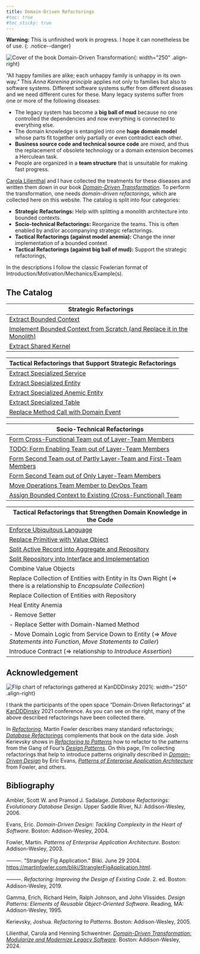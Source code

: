 ```yaml
---
title: Domain-Driven Refactorings
#toc: true
#toc_sticky: true
---
```


**Warning:** This is unfinished work in progress. I hope it can nonetheless be of use.
{: .notice--danger}

![Cover of the book *Domain-Driven Transformation*](https://dpunkt.de/wp-content/uploads/2023/07/13698.jpg){: width="250" .align-right}

“All happy families are alike; each unhappy family is unhappy in its own way.” This *Anna Karenina principle* applies not only to families but also to software systems. Different software systems suffer from different diseases and we need different cures for these. Many legacy systems suffer from one or more of the following diseases:

- The legacy system has become a **big ball of mud** because no one controlled the dependencies and now everything is connected to everything else.
- The domain knowledge is entangled into one **huge domain model** whose parts fit together only partially or even contradict each other.
- **Business source code and technical source code** are mixed, and thus the replacement of obsolete technology or a domain extension becomes a Herculean task.
- People are organized in a **team structure** that is unsuitable for making fast progress.

[Carola Lilienthal](https://www.wps.de/cl) and I have collected the treatments for these diseases and written them down in our book [*Domain-Driven Transformation*](#bib:LilienthalSchwentner2024). <!--We use a combination of **Domain-Driven Design (DDD)**, **Refactorings**, **Domain Storytelling**, **EventStorming**, **Team Topologies** and the **Modularity Maturity Index (MMI)**.--> To perform the transformation, one needs *domain-driven refactorings*, which are collected here on this website. The catalog is split into four categories:

- **Strategic Refactorings:** Help with splitting a monolith architecture into bounded contexts.
- **Socio-technical Refactorings:** Reorganize the teams. This is often enabled by and/or accompanying strategic refactorings.
- **Tactical Refactorings (against model anemia):** Change the inner implementation of a bounded context
- **Tactical Refactorings (against big ball of mud):** Support the strategic refactorings,

<!--
I use Java as language for most of the examples. The reason for that is that it’s the language in which the most monoliths have been build (although other languages are equally well suited to build them...).
-->

In the descriptions I follow the classic Fowlerian format of Introduction/Motivation/Mechanics/Example(s).

<!--
## Big Bang Approach vs. Strangler Fig Application Approach

When dealing with a legacy system, generally two strategies exist:

1. Build a new system from scratch and “when it is done” replace the old system with it
2. Iteratively transform the old system into a modern state so that it becomes the new system

The idea of strategy no. 1 is that the new system will be build on a greenfield in a clean and save space. Eventually we “just flip the switch” and—snip—a new world is there. Since this reminds of the creation of the universe by the Big Bang this is called a *big bang replacement*. The steps of this approach are depicted in the following picture:

<!--
![Steps of a big bang replacement](../images/domain-driven-refactorings/big-bang-replacement.drawio.svg)
- ->
{% include figure image_path="../images/domain-driven-refactorings/big-bang-replacement.drawio.svg" alt="Steps of a big bang replacement" caption="Steps of a big bang replacement" %}

While it might sound reasonable in theory, practice shows that this approach is problematic. That’s why strategy no. 2 is often preferred. Step-by-step functionality is build or transformed into the new system. As early as possible the users use both the systems. Such a pattern is called a *strangler fig application* and the evolvement is shown in the following picture:

<!--
![Evolvement of a strangler fig application](../images/domain-driven-refactorings/strangler-fig-application.drawio.svg)
- ->
{% include figure image_path="../images/domain-driven-refactorings/strangler-fig-application.drawio.svg" alt="Evolvement of a strangler fig application" caption="Evolvement of a strangler fig application" %}

The functionality in the new system can be the result of either caring out existing functionality from the old system, building it from scratch or replacing it with standard software.
-->

## The Catalog

<!--
TODO: what to do with the strategies (or patterns)?

| Strategic Strategies |
|--------|
| STRATEGY: Carve Out Data Model First |
| STRATEGY: Carve Out Domain Model First |

| Socio-technical Strategies |
|--------|
| STRATEGY: Give Core Domains to Best Team |
| STRATEGY: Give Every Team one Core Domain (and additional supporting) |

-->

| Strategic Refactorings |
|--------|
| [Extract Bounded Context](strategic/extract-bounded-context) |
| [Implement Bounded Context from Scratch (and Replace it in the Monolith)](strategic/implement-bounded-context-from-scratch) |
| [Extract Shared Kernel](strategic/extract-shared-kernel) |

| Tactical Refactorings that Support Strategic Refactorings <!--(Against BBOM)-->|
|--------|
| [Extract Specialized Service](tactical-for-strategic/extract-specialized-service) |
| [Extract Specialized Entity](tactical-for-strategic/extract-specialized-entity) |
| [Extract Specialized Anemic Entity](tactical-for-strategic/extract-specialized-anemic-entity) |
| [Extract Specialized Table](tactical-for-strategic/carve-specialized-data-model-out-of-monolithic-table) |
| [Replace Method Call with Domain Event](tactical-for-strategic/replace-method-call-with-domain-event) |

| Socio-Technical Refactorings |
|--------|
| [Form Cross-Functional Team out of Layer-Team Members](socio-technical/form-cross-functional-team-out-of-layer-team-members) |
| [TODO: Form Enabling Team out of Layer-Team Members](socio-technical/form-enabling-team-out-of-layer-team-members) |
| [Form Second Team out of Partly Layer-Team and First-Team Members](socio-technical/form-second-team-out-of-partly-layer-team-and-first-team-members) |
| [Form Second Team out of Only Layer-Team Members](socio-technical/form-second-team-out-of-partly-layer-team-and-first-team-members) |
| [Move Operations Team Member to DevOps Team](socio-technical/move-operations-team-member-to-devops-team) |
| [Assign Bounded Context to Existing (Cross-Functional) Team](socio-technical/assign-context-to-existing-team) |

| Tactical Refactorings that Strengthen Domain Knowledge in the Code <!--(Against Model Anemia)--> |
|--------|
| [Enforce Ubiquitous Language](tactical/enforce-ubiquitous-language) |
| [Replace Primitive with Value Object](tactical/replace-primitive-with-value-object) |
| [Split Active Record into Aggregate and Repository](tactical/split-active-record-into-aggregate-and-repository) |
| [Split Repository into Interface and Implementation](tactical/split-repository-into-interface-and-implementation) |
| Combine Value Objects |
| Replace Collection of Entities with Entity in Its Own Right (=> there is a relationship to *Encapsulate Collection*) |
| Replace Collection of Entities with Repository |
| Heal Entity Anemia |
|  - Remove Setter |
|  - Replace Setter with Domain-Named Method |
|  - Move Domain Logic from Service Down to Entity (=> *Move Statements into Function*, *Move Statements to Caller*) |
| Introduce Contract (=> relationship to *Introduce Assertion*) |

## Acknowledgement

![Flip chart of refactorings gathered at KanDDDinsky 2021](../images/domain-driven-refactorings/domain-driven-refactorings-kandddinsky.jpeg){: width="250" .align-right}

I thank the participants of the open space “Domain-Driven Refactorings” at [KanDDDinsky](https://kandddinsky.de/) 2021 conference. As you can see on the right, many of the above described refactorings have been collected there.

<!-- TODO: add mike feathers-->
In [*Refactoring*](#bib:Fowler2019), Martin Fowler describes many standard refactorings; [*Database Refactorings*](#bib:AmblerSadalage2006) complements that book on the data side. Josh Kerievsky shows in [*Refactoring to Patterns*](#bib:Kerievsky2005) how to refactor to the patterns from the Gang of Four’s [*Design Patterns*](#bib:Gammaetal1995).
On this page, I’m collecting refactorings that help to introduce patterns originally described in [*Domain-Driven Design*](#bib:Evans2004) by Eric Evans, [*Patterns of Enterprise Application Architecture*](#bib:Fowler2004) from Fowler, and others.

## Bibliography

<a name="bib:AmblerSadalage2006"></a>Ambler, Scott W. and Pramod J. Sadalage. *Database Refactorings: Evolutionary Database Design*. Upper Saddle River, NJ: Addison-Wesley, 2006.

<a name="bib:Evans2004"></a>Evans, Eric. *Domain-Driven Design: Tackling Complexity in the Heart of Software*. Boston: Addison-Wesley, 2004.

<a name="bib:Fowler2003"></a>Fowler, Martin. *Patterns of Enterprise Application Architecture*. Boston: Addison-Wesley, 2003.

<a name="bib:Fowler2004"></a>⸻. “Strangler Fig Application.” Bliki. June 29 2004. <https://martinfowler.com/bliki/StranglerFigApplication.html>.

<a name="bib:Fowler2019"></a>⸻. *Refactoring: Improving the Design of Existing Code*. 2. ed. Boston: Addison-Wesley, 2019.

<a name="bib:Gammaetal1995"></a>Gamma, Erich, Richard Helm, Ralph Johnson, and John Vlissides. *Design Patterns: Elements of Reusable Object-Oriented Software*. Reading, MA: Addison-Wesley, 1995.

<a name="bib:Kerievsky2005"></a>Kerievsky, Joshua. *Refactoring to Patterns*. Boston: Addison-Wesley, 2005.

<a name="bib:LilienthalSchwentner2024"></a>Lilienthal, Carola and Henning Schwentner. [*Domain-Driven Transformation: Modularize and Modernize Legacy Software*](http://domain-driven-transformation.com). Boston: Addison-Wesley, 2024.
